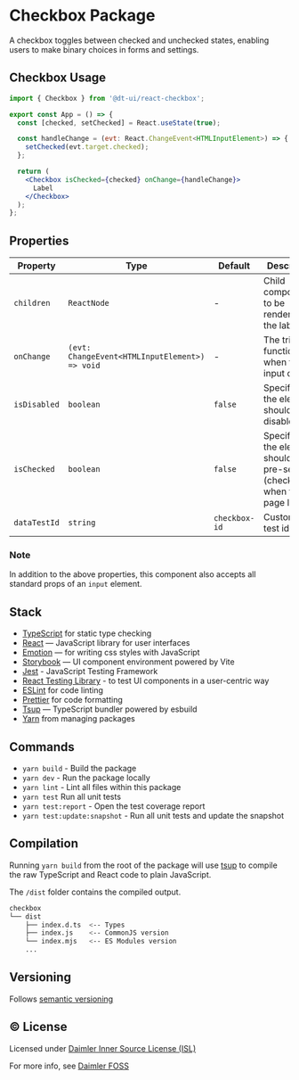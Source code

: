 # Checkbox Package

A checkbox toggles between checked and unchecked states, enabling users to make binary choices in forms and settings.

## Checkbox Usage

```jsx
import { Checkbox } from '@dt-ui/react-checkbox';

export const App = () => {
  const [checked, setChecked] = React.useState(true);

  const handleChange = (evt: React.ChangeEvent<HTMLInputElement>) => {
    setChecked(evt.target.checked);
  };

  return (
    <Checkbox isChecked={checked} onChange={handleChange}>
      Label
    </Checkbox>
  );
};
```

## Properties

| Property     | Type                                           | Default       | Description                                                                   |
| ------------ | ---------------------------------------------- | ------------- | ----------------------------------------------------------------------------- |
| `children`   | `ReactNode`                                    | -             | Child components to be rendered as the label.                                 |
| `onChange`   | `(evt: ChangeEvent<HTMLInputElement>) => void` | -             | The triggered function when the input change.                                 |
| `isDisabled` | `boolean`                                      | `false`       | Specifies if the element should be disabled.                                  |
| `isChecked`  | `boolean`                                      | `false`       | Specifies if the element should be pre-selected (checked) when the page loads |
| `dataTestId` | `string`                                       | `checkbox-id` | Customizable test identifier                                                  |

### Note

In addition to the above properties, this component also accepts all standard props of an `input` element.

## Stack

- [TypeScript](https://www.typescriptlang.org/) for static type checking
- [React](https://reactjs.org/) — JavaScript library for user interfaces
- [Emotion](https://emotion.sh/docs/introduction) — for writing css styles with JavaScript
- [Storybook](https://storybook.js.org/) — UI component environment powered by Vite
- [Jest](https://jestjs.io/) - JavaScript Testing Framework
- [React Testing Library](https://testing-library.com/) - to test UI components in a user-centric way
- [ESLint](https://eslint.org/) for code linting
- [Prettier](https://prettier.io) for code formatting
- [Tsup](https://github.com/egoist/tsup) — TypeScript bundler powered by esbuild
- [Yarn](https://yarnpkg.com/) from managing packages

## Commands

- `yarn build` - Build the package
- `yarn dev` - Run the package locally
- `yarn lint` - Lint all files within this package
- `yarn test` Run all unit tests
- `yarn test:report` - Open the test coverage report
- `yarn test:update:snapshot` - Run all unit tests and update the snapshot

## Compilation

Running `yarn build` from the root of the package will use [tsup](https://tsup.egoist.dev/) to compile the raw TypeScript and React code to plain JavaScript.

The `/dist` folder contains the compiled output.

```bash
checkbox
└── dist
    ├── index.d.ts  <-- Types
    ├── index.js    <-- CommonJS version
    └── index.mjs   <-- ES Modules version
    ...
```

## Versioning

Follows [semantic versioning](https://semver.org/)

## &copy; License

Licensed under [Daimler Inner Source License (ISL)](LICENSE.md)

For more info, see [Daimler FOSS](https://git.t3.daimlertruck.com/tbf/daimler-inner-source-license)

